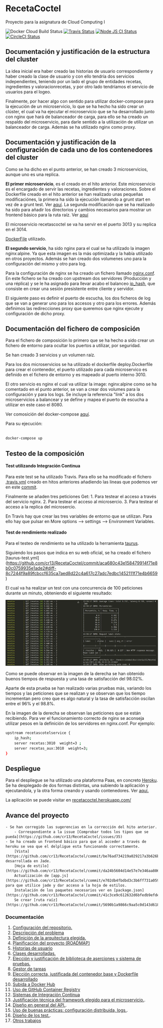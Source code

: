 # RecetaCoctel

Proyecto para la asignatura de Cloud Computing I 

![Docker Cloud Build Status](https://img.shields.io/docker/cloud/build/cr13/recetacoctel)  [![Travis Status](https://travis-ci.com/cr13/RecetaCoctel.svg?branch=main)](https://travis-ci.com/cr13/RecetaCoctel) 
[![Node JS CI Status](https://github.com/cr13/RecetaCoctel/workflows/Node.js%20CI/badge.svg)](https://github.com/cr13/RecetaCoctel/actions)  [![CircleCI Status](https://circleci.com/gh/cr13/RecetaCoctel.svg?style=shield)](https://app.circleci.com/pipelines/github/cr13/RecetaCoctel?branch=main)

## Documentación y justificación de la estructura del cluster

La idea inicial era haber creado las historias de usuario correspondiente y haber creado la clase de usuario y con ello tendría dos servicios independientes, teniendo por un lado el grupo de entidades recetas, ingredientes y valoracionrecetas, y por otro lado tendríamos el servicio de usuarios para el logeo.

Finalmente, por hacer algo con sentido para utilizar docker-compose para la ejecución de un microservicio, lo que se ha hecho ha sido crear un clúster, el cual va ha ejecutar el microservicio que se ha desarrollado junto con nginx que hará de balanceador de carga, para ello se ha creado un respaldo del microservicio, para darle sentido a la utilización de utilizar un balanceador de carga. Además se ha utilizado nginx como proxy.


## Documentación y justificación de la configuración de cada uno de los contenedores del cluster

Como se ha dicho en el punto anterior, se han creado 3 microservicios, aunque uno es una replica.

**El primer microservicio**, es el creado en el hito anterior. Este microservicio es el encargado de servir las recetas, ingredientes y valoraciones. Sobre el Dockerfile creado en el hito anterior se han realizado unas pequeñas modificaciónes, la primera ha sido la ejecución llamando a grunt start en vez de a grunt test. Ver [aquí](https://github.com/cr13/RecetaCoctel/commit/154bf88863fa8beb66b460a3abe3436904c269b9#diff-8b621a1fb64a284556b9cde1ba473777f543f8463d9e09105c5862fc9d3953fd). La segunda modificación que se ha realizado ha sido para añadir los directorios y cambios necesarios para mostrar un frontend básico para la ruta raíz. Ver [aquí]()

El microservicio recetascoctel se va ha servir en el puerto 3013 y su replica en el 3014.

[DockerFile](./deploy.Dockerfile) utilizado.


**El segundo servicio**, ha sido nginx para el cual se ha utilizado la imagen nginx:alpine. Ya que esta imagen es la más optimizada y la había utilizado en otros proyectos. Además se han creado dos volumenes uno para la configuración del mismo y otro para log.

Para la configuración de nginx se ha creado un fichero llamado [nginx.conf](./nginx.conf). En este fichero se ha creado con upstream dos servidores (Producción y una réplica) y se le ha asignado para llevar acabo el balanceo [ip_hash](http://nginx.org/en/docs/http/load_balancing.html), que consiste en crear una sesión presistente entre cliente y servidor. 

El siguiente paso es definir el puerto de escucha, los dos ficheros de log que se van a generar uno para los accesos y otro para los errores. Además definimos las redirecciones proxy que queremos que nginx ejecute y configuración de dicho proxy.

## Documentación del fichero de composición

Para el fichero de composición lo primero que se ha hecho a sido crear un fichero de entorno para ocultar los puertos a utilizar, por seguridad.

Se han creado 3 servicios y un volumen raíz.

Para los dos microservicios se ha utilizado el dockerfile deploy.Dockerfile para crear el contenedor, el puerto utilizado para cada microservico es definido en el fichero de entorno y es mapeado al puerto interno 3010.

El otro servicio es nginx el cual va utilizar la image: nginx:alpine como se ha comentado en el punto anterior, se van a crear dos volumes para la configuración y para los logs. Se incluye la referencia "link" a los dos microservicios a balancear y se define y mapea el puerto de escucha a utilizar en este caso  el 8080.

Ver comosición del docker-compose [aquí](./docker-compose.yml).

Para su ejecución:

```bash

docker-compose up

```

## Testeo de la composición

#### Test utilizando Integración Continua

Para este test se ha utilizado Travis. Para ello se ha modificado el fichero [.travis.yml](./.travis.yml) creado en hitos anteriores añadiendo las lineas que podemos ver en este [commit](https://github.com/cr13/RecetaCoctel/commit/879c248ed5e3537ba3a87070a0f6d4ebe9c34dd5#diff-6ac3f79fc25d95cd1e3d51da53a4b21b939437392578a35ae8cd6d5366ca5485). 

Finalmente se añaden tres peticiones Get:
    1. Para testear el acceso a través del servicio nginx.
    2. Para testear el acceso al microsercio.
    3. Para testear el acceso a la replica del microsercio.


En Travis hay que crear las tres variables de entorno que se utilizan. Para ello hay que pulsar en More options --> settings --> Environment Variables.

#### Test de rendimiento realizado

Para el testeo de rendimiento se ha utilizado la herramienta [taurus](https://gettaurus.org/).

Siguiendo los pasos que indica en su web oficial, se ha creado el fichero [taurus-test.yml] (https://github.com/cr13/RecetaCoctel/commit/aca680c43e158479914f71e8b0c0759935e1ade2#diff-8c7244f9a89fcbccf635ca7aed8d22c4a617c27adc7edbc1452111f71e4b6659)

El cual va ha realizar un test con una concurrencia de 100 peticiones durante un minuto, obteniendo el siguiente resultado:

![test de rendimiento](./doc/img/h6/test_rendimiento.jpg)

Como se puede observar en la imagen de la derecha se han obtenido buenos tiempos de respuesta y una tasa de satisfacción del 98.02%.

Aparte de esta prueba se han realizado varias pruebas más, variando los tiempos y las peticiones que se realizan y se observan que los tiempo incrementan pero creo que es algo natural y la tasa de satisfacción oscilan entre el 96% y el 98.8%. 

En la imagen de la derecha se observan las peticiones que se están recibiendo. Para ver el funcionamiento correcto de nginx se aconseja utilizar pesos en la definición de los servidores en nginx.conf. Por ejemplo:

```bash
upstream recetascotelservice {
	ip_hash;
	server recetas:3010  weight=3 ;
	server recetas_aux:3010  weight=3;
}

```

## Despliegue 

Para el despliegue se ha utilizado una plataforma Paas, en concreto [Heroku](https://dashboard.heroku.com/). Se ha desplegado de dos formas distintas, una subiendo la aplicación y ejecutandola, y la otra forma creando y usando contenedores. Ver [aquí.](https://cr13.github.io/RecetaCoctel/heroku.html)

La aplicación se puede visitar en [recetacoctel.herokuapp.com/](https://recetacoctel.herokuapp.com/)


 
## Avance del proyecto
    - Se han corregido las sugerencias en la corrección del hito anterior.
        - Correspondiente a la issue [Comprobar todos los tipos que se pueda](https://github.com/cr13/RecetaCoctel/issues/35)
    - Se ha creado un frontend básico para que al acceder a través de heroku se vea que el delpligue esta funcionando correctamente.
        [Vista](https://github.com/cr13/RecetaCoctel/commit/be76ad734219a029217a3b626b6f4f8805ceb12a) desarrollada en Jade.
        [Hoja de estilo](https://github.com/cr13/RecetaCoctel/commit/da24b5604d14e57e7e346aa8062457c2a785089e)        
        Actualización de [app.js](https://github.com/cr13/RecetaCoctel/commit/e702db4fbdbd3c3b6ff731a05994c1d95ced6c96) para que utilice jade y dar acceso a la hoja de estilos.
        Instalación de los paquetes necesarios ver en [package.json](https://github.com/cr13/RecetaCoctel/commit/41c3ce9c612632d6bfedb9efde05246fc88df4cb).
        Se crear [ruta raíz](https://github.com/cr13/RecetaCoctel/commit/5690b1a9866c9aa5c0d143d6184bf4ebef110cde).

<!--
- Lo primero que se ha realizado ha sido añadir el control de tipos en los parámetros de las clases.
    - [5d14a28](https://github.com/cr13/RecetaCoctel/commit/5d14a28aa9c2263447b1a82cca6b84b5cf447cf9)
    - [f51a60f](https://github.com/cr13/RecetaCoctel/commit/f51a60ffe13dc51fc5f6d48740338dd2abd6a611)
    - [b730205](https://github.com/cr13/RecetaCoctel/commit/f51a60ffe13dc51fc5f6d48740338dd2abd6a611)
- Se ha cambiado la forma de almacenamiento en las clases controladoras cambiando los arrays por diccionarios para mejorar la eficiencia de accesos a los datos.
    - [4fd7672](https://github.com/cr13/RecetaCoctel/commit/4fd76723d8bc75f94d135fc44a358d5cae57c417)
- Debido a la mejora anterior se han tenido que modificar los métodos relacionados.
    - [Consultar](https://github.com/cr13/RecetaCoctel/issues/5) receta.
    - [Añadir](https://github.com/cr13/RecetaCoctel/issues/6)
    - [Eliminar](https://github.com/cr13/RecetaCoctel/issues/8)
- Además se han tenido que corregir todos los test.

    Receta
    - [2215d1f](https://github.com/cr13/RecetaCoctel/commit/2215d1f1a5cd41bb5825e012fb20ca145383b162)
    
    Clase controladora de receta
        - Añadir una receta[8488955](https://github.com/cr13/RecetaCoctel/commit/8488955afc22ceb0efe83a11b6be3a64d9fdb2d9)
        - Búsqueda por titulo [9cc9036](https://github.com/cr13/RecetaCoctel/commit/9cc9036ed153fc032520e32a709f87c241ea9471)
    
    Ingredientes
        - [2215d1f ](https://github.com/cr13/RecetaCoctel/commit/8af3cd95097fbeabca1ba40becba7b512bb76bf4#diff-944456afa8b87a27520cc9bb37b45391c6c68777cbd9f48e3dd062a32dcd7490)

    Clase controladora de ingredientes
    - [98efc94 ](https://github.com/cr13/RecetaCoctel/commit/98efc9427a050e118167b255ea6dc494b9107006)

    Test para probar las rutas
    - Ver de forma desglosada [aquí](https://cr13.github.io/RecetaCoctel/diseñoTest.html#testapi)
    
- Se ha actualizado el [fichero](https://github.com/cr13/RecetaCoctel/commit/c8a2305dbd193556e6391ffd36aa76fa3ae425c8) de Travis para quitar las versiones innecesarias y dejar solo las importantes, de esta forma se consumen menos créditos Travis.
- Se han eliminado los comentarios del fichero [Dockerfile](https://github.com/cr13/RecetaCoctel/issues/31)
- Se ha añadido una clase para las [Excepciones](https://github.com/cr13/RecetaCoctel/issues/29) -->


### Documentación

1. [Configuración del repositorio.](./doc/doc_H0.md)
2. [Descripción del problema](./doc/desc_prob.md)
3. [Definición de la arquitectura elegida.](https://cr13.github.io/RecetaCoctel/)
4. [Planificación del proyecto (ROADMAP)](https://cr13.github.io/RecetaCoctel/Roadmap.html)
5. [Historias de usuario](https://cr13.github.io/RecetaCoctel/hu.html)
6. [Clases desarrolladas.](https://cr13.github.io/RecetaCoctel/clases_desarrolladas.html)
7. [Elección y justificación de biblioteca de aserciones y sistema de pruebas.](https://cr13.github.io/RecetaCoctel/aserciones_sis_pruebas.html)
8. [Gestor de tareas](https://cr13.github.io/RecetaCoctel/aserciones_sis_pruebas.html#item3)
9. [Elección correcta, justificada del contenedor base y Dockerfile desarrollado](https://cr13.github.io/RecetaCoctel/contenedor.html)
10. [Subida a Docker Hub](https://cr13.github.io/RecetaCoctel/docker_hub.html)
11. [Uso de GitHub Container Registry](https://cr13.github.io/RecetaCoctel/githubcontainerregistry.html)
12. [Sistemas de Integración Continua](https://cr13.github.io/RecetaCoctel/ci.html)
13. [Justificación técnica del framework elegido para el microservicio.](https://cr13.github.io/RecetaCoctel/frameworkAPI.html).
14. [Diseño en general del API.](https://cr13.github.io/RecetaCoctel/diseñoAPI.html).
15. [Uso de buenas prácticas: configuración distribuida, logs.](https://cr13.github.io/RecetaCoctel/bnpracticas.html).
16. [Diseño de los test.](https://cr13.github.io/RecetaCoctel/diseñoTest.html).
17. [Otros trabajos](./deploy.Dockerfile)

